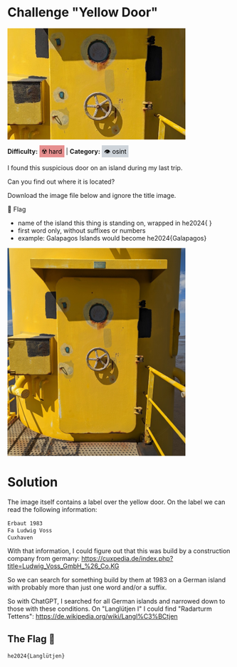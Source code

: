 # Challenge "Yellow Door"
<img src="banner.jpg" width="400px" alt="Banner Image" /><br/>

**Difficulty:** <span style="background-color: #e68f8f; padding: 5px; color: black;">☢️ hard</span> | **Category:** <span style="background-color: #ced4da; padding: 5px; color: black;">👁️ osint</span>

I found this suspicious door on an island during my last trip.

Can you find out where it is located?

Download the image file below and ignore the title image.

🚩 Flag
- name of the island this thing is standing on, wrapped in he2024{ }
- first word only, without suffixes or numbers
- example: Galapagos Islands would become he2024{Galapagos}

<img src="yellowdoor.jpg" width="400px" alt="yellowdoor.jpg" /><br/>


# Solution

The image itself contains a label over the yellow door. On the label we can read the following information:

    Erbaut 1983
    Fa Ludwig Voss
    Cuxhaven

With that information, I could figure out that this was build by a construction company from germany: https://cuxpedia.de/index.php?title=Ludwig_Voss_GmbH_%26_Co.KG

So we can search for something build by them at 1983 on a German island with probably more than just one word and/or a suffix.

So with ChatGPT, I searched for all German islands and narrowed down to those with these conditions. On "Langlütjen I" I could find "Radarturm Tettens": https://de.wikipedia.org/wiki/Langl%C3%BCtjen


## The Flag 🚩
    he2024{Langlütjen}
